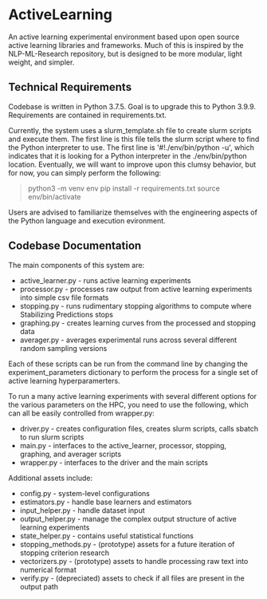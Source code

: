 # ActiveLearning

An active learning experimental environment based upon open source active learning libraries and frameworks. Much of this is inspired by the NLP-ML-Research repository, but is designed to be more modular, light weight, and simpler.

## Technical Requirements

Codebase is written in Python 3.7.5. Goal is to upgrade this to Python 3.9.9. Requirements are contained in requirements.txt. 

Currently, the system uses a slurm_template.sh file to create slurm scripts and execute them. The first line is this file tells the slurm script where to find the Python interpreter to use. The first line is '#!./env/bin/python -u', which indicates that it is looking for a Python interpreter in the ./env/bin/python location. Eventually, we will want to improve upon this clumsy behavior, but for now, you can simply perform the following:

> python3 -m venv env
> pip install -r requirements.txt
> source env/bin/activate

Users are advised to familiarize themselves with the engineering aspects of the Python language and execution evironment.

## Codebase Documentation

The main components of this system are:
- active_learner.py - runs active learning experiments
- processor.py - processes raw output from active learning experiments into simple csv file formats
- stopping.py - runs rudimentary stopping algorithms to compute where Stabilizing Predictions stops
- graphing.py - creates learning curves from the processed and stopping data
- averager.py - averages experimental runs across several different random sampling versions

Each of these scripts can be run from the command line by changing the experiment_parameters dictionary to perform the process for a single set of active learning hyperparamerters. 

To run a many active learning experiments with several different options for the various parameters on the HPC, you need to use the following, which can all be easily controlled from wrapper.py:
- driver.py - creates configuration files, creates slurm scripts, calls sbatch to run slurm scripts
- main.py - interfaces to the active_learner, processor, stopping, graphing, and averager scripts
- wrapper.py - interfaces to the driver and the main scripts

Additional assets include:
- config.py - system-level configurations
- estimators.py - handle base learners and estimators
- input_helper.py - handle dataset input
- output_helper.py - manage the complex output structure of active learning experiments
- state_helper.py - contains useful statistical functions
- stopping_methods.py - (prototype) assets for a future iteration of stopping criterion research
- vectorizers.py - (prototype) assets to handle processing raw text into numerical format
- verify.py - (depreciated) assets to check if all files are present in the output path
